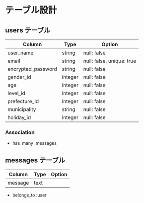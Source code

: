# テーブル設計

## users テーブル

| Column             | Type    | Option                    |
| --------------     | ------- | ------------------------- |
| user_name          | string  | null: false               |
| email              | string  | null: false, unique: true |
| encrypted_password | string  | null: false               |
| gender_id          | integer | null: false               |
| age                | integer | null: false               |
| level_id           | integer | null: false               |
| prefecture_id      | integer | null: false               |
| municipality       | string  | null: false               |
| holiday_id         | integer | null: false               |

### Association

- has_many :messages

## messages テーブル

| Column  | Type  | Option |
| ------- | ----- | ------ |
| message | text  |        |

- belongs_to :user